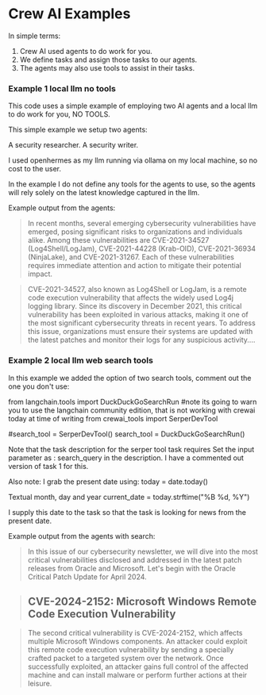 # Crew AI Examples

In simple terms:

1. Crew AI used agents to do work for you.
2. We define tasks and assign those tasks to our agents.
3. The agents may also use tools to assist in their tasks.

### Example 1 local llm no tools

This code uses a simple example of employing two AI agents and a local llm to do work for you, NO TOOLS.

This simple example we setup two agents:

A security researcher.
A security writer.

I used openhermes as my llm running via ollama on my local machine, so no cost to the user.

In the example I do not define any tools for the agents to use, so the agents will rely solely on the latest knowledge captured in the llm.

Example output from the agents:

>In recent months, several emerging cybersecurity vulnerabilities have emerged, posing significant risks to organizations and individuals alike. Among these vulnerabilities are CVE-2021-34527 (Log4Shell/LogJam), CVE-2021-44228 (Krab-OID), CVE-2021-36934 (NinjaLake), and CVE-2021-31267. Each of these vulnerabilities requires immediate attention and action to mitigate their potential impact.

>CVE-2021-34527, also known as Log4Shell or LogJam, is a remote code execution vulnerability that affects the widely used Log4j logging library. Since its discovery in December 2021, this critical vulnerability has been exploited in various attacks, making it one of the most significant cybersecurity threats in recent years. To address this issue, organizations must ensure their systems are updated with the latest patches and monitor their logs for any suspicious activity....

### Example 2 local llm web search tools

In this example we added the option of two search tools, comment out the one you don't use:

from langchain.tools import DuckDuckGoSearchRun #note its going to warn you to use the langchain community edition, that is not working with crewai today at time of writing
from crewai_tools import SerperDevTool

#search_tool = SerperDevTool()
search_tool = DuckDuckGoSearchRun()

Note that the task description for the serper tool task requires Set the input parameter as : search_query in the description. I have a commented out version of task 1 for this.

Also note:
I grab the present date using:
today = date.today()

Textual month, day and year	
current_date = today.strftime("%B %d, %Y")

I supply this date to the task so that the task is looking for news from the present date.

Example output from the agents with search:

>In this issue of our cybersecurity newsletter, we will dive into the most critical vulnerabilities disclosed and addressed in the latest patch releases from Oracle and Microsoft. Let's begin with the Oracle Critical Patch Update for April 2024.

>CVE-2024-2152: Microsoft Windows Remote Code Execution Vulnerability
>---------------------------------------------------------------

>The second critical vulnerability is CVE-2024-2152, which affects multiple Microsoft Windows components. An attacker could exploit this remote code execution vulnerability by sending a specially crafted packet to a targeted system over the network. Once successfully exploited, an attacker gains full control of the affected machine and can install malware or perform further actions at their leisure.

